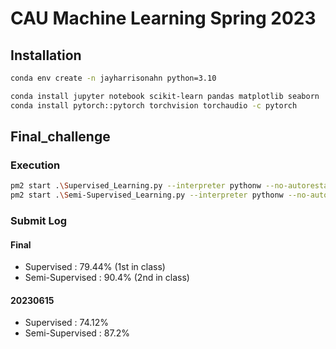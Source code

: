 # CAU Machine Learning Spring 2023

## Installation

```bash
conda env create -n jayharrisonahn python=3.10
```

```bash
conda install jupyter notebook scikit-learn pandas matplotlib seaborn
conda install pytorch::pytorch torchvision torchaudio -c pytorch
```

## Final_challenge
### Execution
```bash
pm2 start .\Supervised_Learning.py --interpreter pythonw --no-autorestart
pm2 start .\Semi-Supervised_Learning.py --interpreter pythonw --no-autorestart
```

### Submit Log
#### Final
- Supervised : 79.44% (1st in class)
- Semi-Supervised : 90.4% (2nd in class)
#### 20230615
- Supervised : 74.12%
- Semi-Supervised : 87.2%